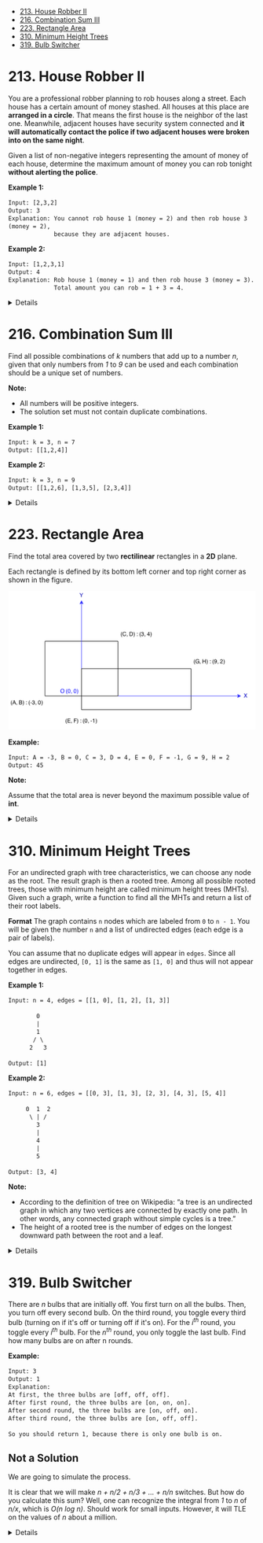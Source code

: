 - [213. House Robber II](#213-house-robber-ii)
- [216. Combination Sum III](#216-combination-sum-iii)
- [223. Rectangle Area](#223-rectangle-area)
- [310. Minimum Height Trees](#310-minimum-height-trees)
- [319. Bulb Switcher](#319-bulb-switcher)

<a id="213-house-robber-ii"></a>
# 213. House Robber II

You are a professional robber planning to rob houses along a street. Each house has a certain amount of money stashed. All houses at this place are **arranged in a circle**. That means the first house is the neighbor of the last one. Meanwhile, adjacent houses have security system connected and **it will automatically contact the police if two adjacent houses were broken into on the same night**.

Given a list of non-negative integers representing the amount of money of each house, determine the maximum amount of money you can rob tonight **without alerting the police**.

**Example 1:**
```
Input: [2,3,2]
Output: 3
Explanation: You cannot rob house 1 (money = 2) and then rob house 3 (money = 2),
             because they are adjacent houses.
```
**Example 2:**
```
Input: [1,2,3,1]
Output: 4
Explanation: Rob house 1 (money = 1) and then rob house 3 (money = 3).
             Total amount you can rob = 1 + 3 = 4.
```

<details>
    <h2><summary>Solution</summary></h2>

Note that in an optimal subsets of houses which we can rob there won't be three consecutive not robbed houses.  Otherwise, we could've robbed the middle of them and increase our profit.  At this point, the problem sounds something like fibonacci steps, i.e. pass one house or pass two houses.  Fibonacci should remaind us of the dynamic programming.

Indeed, we can already see most of the solution: maintain two `dp` arrayy with `dp[0][i]` equalling the max profit we can make out of first _i_ houses if we **don't** rob the house _i_, and `dp[1][i]` equalling the max profit we can make out of first _i_ houses if we **do** rob the house _i_.

There is, however, one tricky question about the boundaries: we cannot rob the first and the last house simultaneously.  I suggest dealing with this by running the initial dp on `nums[1:]` and `nums[:-1]` and then taking the best of two results.  In such a way we manually ensure that at least one of the boundary houses is not robbed.  This will work in all cases except for length 1 and length 0 arrays.

### Complexity

Both time and space complexity is _O(n)_, as we have _O(n)_ dp states with _O(1)_ transitions each.  Space complexity can be reduced to _O(1)_ if we maintain only a sliding window of three dp elements and carefully avoid copying the input array.

### Code

```python
class Solution:
    def rob(self, nums: List[int]) -> int:
        if not nums:
            return 0
        if len(nums) == 1:
            return nums[0]
        
        def dpRob(a: List[int]) -> int:
            # start with two zeros to avoid casework for small `i`
            dp = [[0 for _ in range(len(a) + 2)] for _ in range(2)]
            for i, ai in enumerate(a):
                dp[1][i + 2] = ai + max(dp[1][i], dp[0][i + 1])
                dp[0][i + 2] = max(dp[0][i + 1], dp[1][i + 1])
            return max(dp[0][-1], dp[1][-1])
            
        return max(dpRob(nums[1:]), dpRob(nums[:-1]))

```

</details>

<a id="216-combination-sum-iii"></a>
# 216. Combination Sum III

Find all possible combinations of _k_ numbers that add up to a number _n_, given that only numbers from _1_ to _9_ can be used and each combination should be a unique set of numbers.

**Note:**

- All numbers will be positive integers.
- The solution set must not contain duplicate combinations.

**Example 1:**
```
Input: k = 3, n = 7
Output: [[1,2,4]]
```
**Example 2:**
```
Input: k = 3, n = 9
Output: [[1,2,6], [1,3,5], [2,3,4]]
```

<details>
    <h2><summary>Solution</summary></h2>

We can use a recursive approach if we suppose that we take digits in descending order and add another (optional) parameter _d_ to our function, indicating the largest digit which we still can use.  The logic behind is the following: let's try to construct an answer starting with some digit _c_.  Then we'll be left with the original problem with _k_ replaced by _k - 1_, _n_ replaced by _n - c_, and _d_ replaced by _c - 1_.

### Complexity

There is a limited number of possible answers, namely _2<sup>9</sup>_.  Our solution manipulates at most that many lists of a limited length of _9_.  Therefore, the complexity is constant _O(1)_.

The interesting question is whether one can do any better if we allow summand bigger than _9_.  At the first glance it looks like the answer size can be exponential in terms of _n_ if we do not limit the summand at all.  

### Code

```python
class Solution:
    def combinationSum3(self, k: int, n: int, d: int=9) -> List[List[int]]:
        if k == 1:
            if 1 <= n <= d:
                return [[n]]
            else:
                return []
        answers = []
        for c in range(1, d + 1):
            # can be improved to avoid unnecessary copy if we construct `partial_answer` inplace
            for partial_answer in self.combinationSum3(k - 1, n - c, c - 1):
                partial_answer.append(c)
                answers.append(partial_answer)
        return answers

```

</details>

<a id="223-rectangle-area"></a>
# 223. Rectangle Area

Find the total area covered by two **rectilinear** rectangles in a **2D** plane.

Each rectangle is defined by its bottom left corner and top right corner as shown in the figure.

![Rectangle Area](rectangle_area.png)

**Example:**
```
Input: A = -3, B = 0, C = 3, D = 4, E = 0, F = -1, G = 9, H = 2
Output: 45
```

**Note:**

Assume that the total area is never beyond the maximum possible value of **int**.

<details>
    <h2><summary>Solution</summary></h2>

It's an easy geometry task, complicated by rather messy input format.  We are going to use inclusion/exclusion formula.  It means that we have to find the intersection area of the rectangles.  It can be easily found if you recall that a rectangle is an intersection of four half-planes and notice that some of these half-planes include others.  This observation allows us to calculate the potential vertices of the intersection. 

The only tricky point to watch out for is when the intersection is empty.  We address this by max-relaxation of the side lengths with zero.

### Complexity

_O(1)_ ofc.

### Code

```python
class Solution:
    def computeArea(self, a: int, b: int, c: int, d: int, e: int, f: int, g: int, h: int) -> int:
        def area(a: int, b: int, c: int, d: int) -> int:
            return max(c - a, 0) * max(0, d - b)  # note the max-relaxation with 0

        return area(a, b, c, d) + area(e, f, g, h) - area(max(a, e), max(b, f), min(c, g), min(d, h))

```

</details>

<a id="310-minimum-height-trees"></a>
# 310. Minimum Height Trees

For an undirected graph with tree characteristics, we can choose any node as the root. The result graph is then a rooted tree. Among all possible rooted trees, those with minimum height are called minimum height trees (MHTs). Given such a graph, write a function to find all the MHTs and return a list of their root labels.

**Format**
The graph contains `n` nodes which are labeled from `0` to `n - 1`. You will be given the number `n` and a list of undirected edges (each edge is a pair of labels).

You can assume that no duplicate edges will appear in `edges`. Since all edges are undirected, `[0, 1]` is the same as `[1, 0]` and thus will not appear together in edges.

**Example 1:**
```
Input: n = 4, edges = [[1, 0], [1, 2], [1, 3]]

        0
        |
        1
       / \
      2   3 

Output: [1]
```
**Example 2:**
```
Input: n = 6, edges = [[0, 3], [1, 3], [2, 3], [4, 3], [5, 4]]

     0  1  2
      \ | /
        3
        |
        4
        |
        5 

Output: [3, 4]
```
**Note:**

- According to the definition of tree on Wikipedia: “a tree is an undirected graph in which any two vertices are connected by exactly one path. In other words, any connected graph without simple cycles is a tree.”
- The height of a rooted tree is the number of edges on the longest downward path between the root and a leaf.

<details>
    <h2><summary>Solution</summary></h2>

A tree can have up to two centers (roots that lead to MHTs).  One can verify this claim by supposing the contrary, considering three centers and corresponding longest paths.  If you draw a picture, it should be clear how to construct a longer path for one of the centers, violating the assumption.

Any center is literally a center of any diameter.  This proposition can be proven in a similar fashion.  It remains to recall the [classical two-bfs algorithm](https://medium.com/@tbadr/tree-diameter-why-does-two-bfs-solution-work-b17ed71d2881) for finding a diameter of a tree.

The only remark still to be made is that we have to store the bfs-parents in the second bfs to effectively retrieve the diamter itself, not only the length.

### Complexity

_O(n)_, as we use a constant number of BFSs, and every one of them costs _O(V + E)_ which is _O(n)_ for the tree case.

### Code

Rather long this time.

```python
from collections import deque


class Solution:
    def findMinHeightTrees(self, n: int, edges: List[List[int]]) -> List[int]:
        graph = [[] for _ in range(n)]
        for src, dst in edges:
            graph[src].append(dst)
            graph[dst].append(src)
            
        # ofc in prod code there should be a template bfs with visitor
        visited = [False for _ in range(n)]
        bfs = deque([0])
        first_endpoint = -1
        while bfs:
            v = bfs.popleft()
            visited[v] = True
            for w in graph[v]:
                if not visited[w]:
                    bfs.append(w)
            if not bfs:
                first_endpoint = v

        # but you won't implement it at an hour-long interview, will you?
        distance = [-1 for _ in range(n)]
        parent = [-1 for _ in range(n)]
        bfs = deque([first_endpoint])
        distance[first_endpoint] = 0
        second_endpoint = -1
        while bfs:
            v = bfs.popleft()
            for w in graph[v]:
                if distance[w] == -1:
                    bfs.append(w)
                    parent[w] = v
                    distance[w] = distance[v] + 1
            if not bfs:
                second_endpoint = v
        
        diameter_length = distance[second_endpoint]
        if diameter_length & 1:
            for k in range(diameter_length >> 1):
                second_endpoint = parent[second_endpoint]
            return [second_endpoint, parent[second_endpoint]]
        else:
            for k in range(diameter_length >> 1):
                second_endpoint = parent[second_endpoint]
            return [second_endpoint]

```

</details>

<a id="319-bulb-switcher"></a>
# 319. Bulb Switcher

There are _n_ bulbs that are initially off. You first turn on all the bulbs. Then, you turn off every second bulb. On the third round, you toggle every third bulb (turning on if it's off or turning off if it's on). For the _i<sup>th</sup>_ round, you toggle every _i<sup>th</sup>_ bulb. For the _n<sup>th</sup>_ round, you only toggle the last bulb. Find how many bulbs are on after n rounds.

**Example:**
```
Input: 3
Output: 1 
Explanation: 
At first, the three bulbs are [off, off, off].
After first round, the three bulbs are [on, on, on].
After second round, the three bulbs are [on, off, on].
After third round, the three bulbs are [on, off, off]. 

So you should return 1, because there is only one bulb is on.
```

## Not a Solution

We are going to simulate the process.

It is clear that we will make _n + n/2 + n/3 + ... + n/n_ switches.  But how do you calculate this sum?  Well, one can recognize the integral from _1_ to _n_ of _n/x_, which is _O(n log n)_.  Should work for small inputs.  However, it will TLE on the values of _n_ about a million.

<details>
    <h2><summary>Solution</summary></h2>

While this may not sound like a number theory question, it actually is.

The trick is that we can tell exactly which bulbs will be turned on.  In fact, these will be squares (1, 4, 9, 16, &hellip;).  If you wonder why&mdash;count how many times some bulb _k_ is switched.  It turns out that bulb number _k_ is switched as many times as many divisors _k_ has.  From the prime decomposition it follow that we will change an odd number of times only the lightbulbs, all prime exponents of which are even, a.k.a. the squares.  It remains to note that there are _[√n]_ squares up to _n_.

### Complexity

_O(1)_ ofc.

### Code

```python
class Solution:
    def bulbSwitch(self, n: int) -> int:
        return int(sqrt(n))

```

</details>
